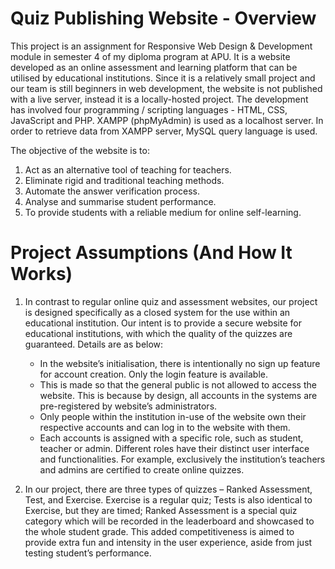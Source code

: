 # Quiz Publishing Website - Overview
This project is an assignment for Responsive Web Design & Development module in semester 4 of my diploma program at APU. It is a website developed as an online assessment and learning platform that can be utilised by educational institutions. Since it is a relatively small project and our team is still beginners in web development, the website is not published with a live server, instead it is a locally-hosted project. The development has involved four programming / scripting languages - HTML, CSS, JavaScript and PHP. XAMPP (phpMyAdmin) is used as a localhost server. In order to retrieve data from XAMPP server, MySQL query language is used. 

The objective of the website is to:
1. Act as an alternative tool of teaching for teachers.
2. Eliminate rigid and traditional teaching methods.
3. Automate the answer verification process.
4. Analyse and summarise student performance.
5. To provide students with a reliable medium for online self-learning.


# Project Assumptions (And How It Works)
1. In contrast to regular online quiz and assessment websites, our project is designed specifically as a closed system for the use within an educational institution. Our intent is to provide a secure website for educational institutions, with which the quality of the quizzes are guaranteed. Details are as below:

    - In the website’s initialisation, there is intentionally no sign up feature for account creation. Only the login feature is available.
    - This is made so that the general public is not allowed to access the website. This is because by design, all accounts in the systems are pre-registered by website’s administrators.
    - Only people within the institution in-use of the website own their respective accounts and can log in to the website with them.
    - Each accounts is assigned with a specific role, such as student, teacher or admin. Different roles have their distinct user interface and functionalities. For example, exclusively the institution’s teachers and admins are certified to create online quizzes.

2. In our project, there are three types of quizzes – Ranked Assessment, Test, and Exercise. Exercise is a regular quiz; Tests is also identical to Exercise, but they are timed; Ranked Assessment is a special quiz category which will be recorded in the leaderboard and showcased to the whole student grade. This added competitiveness is aimed to provide extra fun and intensity in the user experience, aside from just testing student’s performance.
